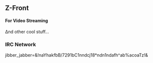 ## Z-Front ##
#### For Video Streaming ####
∆nd other cool stuff...

### IRC Network ###
jibber_jabber=&!naYhakfbB/7291bC1nndcj18*ndn1ndafh^ab%acoaTz!&
